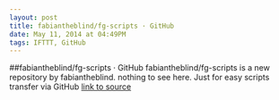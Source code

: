 ```yaml
---
layout: post
title: fabiantheblind/fg-scripts · GitHub
date: May 11, 2014 at 04:49PM
tags: IFTTT, GitHub
---
```

##fabiantheblind/fg-scripts · GitHub
fabiantheblind/fg-scripts is a new repository by fabiantheblind. nothing to see here. Just for easy scripts transfer via GitHub
[link to source](http://ift.tt/RCXu2P) 
